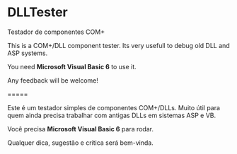 # DLLTester
Testador de componentes COM+


This is a COM+/DLL component tester. Its very usefull to debug old DLL and ASP systems.

You need **Microsoft Visual Basic 6** to use it.

Any feedback will be welcome!

=====

Este é um testador simples de componentes COM+/DLLs. Muito útil para quem ainda precisa trabalhar com antigas DLLs em sistemas ASP e VB.

Você precisa **Microsoft Visual Basic 6** para rodar.

Qualquer dica, sugestão e crítica será bem-vinda.
